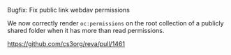 Bugfix: Fix public link webdav permissions 

We now correctly render `oc:permissions` on the root collection of a publicly shared folder when it has more than read permissions.

https://github.com/cs3org/reva/pull/1461
